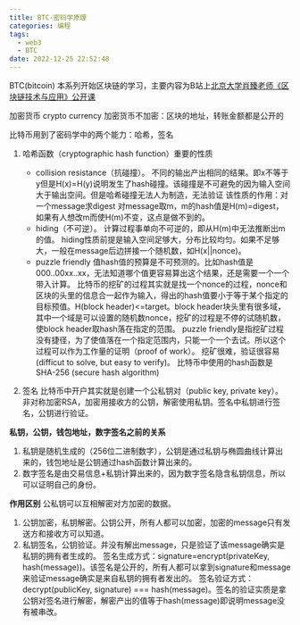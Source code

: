```yaml
---
title: BTC-密码学原理
categories: 编程
tags:
  - web3
  - BTC
date: 2022-12-25 22:52:48
---
```

BTC(bitcoin)
本系列开始区块链的学习，主要内容为B站上[北京大学肖臻老师《区块链技术与应用》公开课](https://www.bilibili.com/video/BV1Vt411X7JF?p=1&vd_source=22653c02dfbe0c9c7bb4a200eb87fe4e)

加密货币 crypto currency
加密货币不加密：区块的地址，转账金额都是公开的

比特币用到了密码学中的两个能力：哈希，签名

1. 哈希函数（cryptographic hash function）重要的性质
   - collision resistance（抗碰撞）。
   不同的输出产出相同的结果。即x不等于y但是H(x)=H(y)说明发生了hash碰撞。该碰撞是不可避免的因为输入空间大于输出空间。但是哈希碰撞无法人为制造，无法验证
   该性质的作用：对一个message求digest
   对message取m，m的hash值是H(m)=digest，如果有人想改m而使H(m)不变，这点是做不到的。
   - hiding（不可逆）。
   计算过程事单向不可逆的，即从H(m)中无法推断出m的值。
   hiding性质前提是输入空间足够大，分布比较均匀。如果不足够大，一般在message后边拼接一个随机数，如H(x||nonce)。
   - puzzle friendly 值hash值的预算是不可预测的。比如hash值是000..00xx..xx，无法知道哪个值更容易算出这个结果，还是需要一个一个带入计算。
   比特币的挖矿的过程其实就是找一个nonce的过程，nonce和区块的头里的信息合一起作为输入，得出的hash值要小于等于某个指定的目标预值。H(block header)<=target。block header块头里有很多域，其中一个域是可以设置的随机数nonce，挖矿的过程是不停的试随机数，使block header取hash落在指定的范围。
   puzzle friendly是指挖矿过程没有捷径，为了使值落在一个指定范围内，只能一个一个去试。所以这个过程可以作为工作量的证明（proof of work）。
   挖矿很难，验证很容易(difficut to solve, but easy to verify)。
   比特币中使用的hash函数是SHA-256 (secure hash algorithm)

2. 签名
比特币中开户其实就是创建一个公私钥对（public key, private key）。非对称加密RSA，加密用接收方的公钥，解密使用私钥。签名中私钥进行签名，公钥进行验证。

**私钥，公钥，钱包地址，数字签名之前的关系**
1. 私钥是随机生成的（256位二进制数字），公钥是通过私钥与椭圆曲线计算出来的，钱包地址是公钥通过hash函数计算出来的。
2. 数字签名是由交易信息+私钥计算出来的，因为数字签名隐含私钥信息，所以可以证明自己的身份。

**作用区别**
公私钥可以互相解密对方加密的数据。
1. 公钥加密，私钥解密。公钥公开，所有人都可以加密，加密的message只有发送方和接收方可以知道。
2. 私钥签名，公钥验证。并没有解出message，只是验证了该message确实是私钥的拥有者生成的。
   签名生成方式：signature=encrypt(privateKey, hash(message))。该签名是公开的，所有人都可以拿到signature和message来验证message确实是来自私钥的拥有者发出的。
   签名验证方式：decrypt(publicKey, signature) === hash(message)。签名的验证实质是拿公钥对签名进行解密，解密产出的值等于hash(message)即说明message没有被串改。



